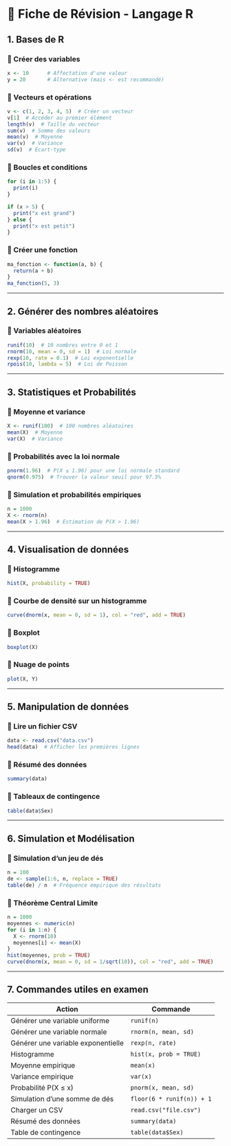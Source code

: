 # 📌 Fiche de Révision - Langage R

## **1. Bases de R**

### 🔹 Créer des variables
```r
x <- 10      # Affectation d'une valeur
y = 20       # Alternative (mais <- est recommandé)
```

### 🔹 Vecteurs et opérations
```r
v <- c(1, 2, 3, 4, 5)  # Créer un vecteur
v[1]  # Accéder au premier élément
length(v)  # Taille du vecteur
sum(v)  # Somme des valeurs
mean(v)  # Moyenne
var(v)  # Variance
sd(v)  # Écart-type
```

### 🔹 Boucles et conditions
```r
for (i in 1:5) {
  print(i)
}

if (x > 5) {
  print("x est grand")
} else {
  print("x est petit")
}
```

### 🔹 Créer une fonction
```r
ma_fonction <- function(a, b) {
  return(a + b)
}
ma_fonction(5, 3)
```

---

## **2. Générer des nombres aléatoires**

### 🔹 Variables aléatoires
```r
runif(10)  # 10 nombres entre 0 et 1
rnorm(10, mean = 0, sd = 1)  # Loi normale
rexp(10, rate = 0.1)  # Loi exponentielle
rpois(10, lambda = 5)  # Loi de Poisson
```

---

## **3. Statistiques et Probabilités**

### 🔹 Moyenne et variance
```r
X <- runif(100)  # 100 nombres aléatoires
mean(X)  # Moyenne
var(X)  # Variance
```

### 🔹 Probabilités avec la loi normale
```r
pnorm(1.96)  # P(X ≤ 1.96) pour une loi normale standard
qnorm(0.975)  # Trouver la valeur seuil pour 97.5%
```

### 🔹 Simulation et probabilités empiriques
```r
n = 1000
X <- rnorm(n)
mean(X > 1.96)  # Estimation de P(X > 1.96)
```

---

## **4. Visualisation de données**

### 🔹 Histogramme
```r
hist(X, probability = TRUE)
```

### 🔹 Courbe de densité sur un histogramme
```r
curve(dnorm(x, mean = 0, sd = 1), col = "red", add = TRUE)
```

### 🔹 Boxplot
```r
boxplot(X)
```

### 🔹 Nuage de points
```r
plot(X, Y)
```

---

## **5. Manipulation de données**

### 🔹 Lire un fichier CSV
```r
data <- read.csv("data.csv")
head(data)  # Afficher les premières lignes
```

### 🔹 Résumé des données
```r
summary(data)
```

### 🔹 Tableaux de contingence
```r
table(data$Sex)
```

---

## **6. Simulation et Modélisation**

### 🔹 Simulation d’un jeu de dés
```r
n = 100
de <- sample(1:6, n, replace = TRUE)
table(de) / n  # Fréquence empirique des résultats
```

### 🔹 Théorème Central Limite
```r
n = 1000
moyennes <- numeric(n)
for (i in 1:n) {
  X <- rnorm(10)
  moyennes[i] <- mean(X)
}
hist(moyennes, prob = TRUE)
curve(dnorm(x, mean = 0, sd = 1/sqrt(10)), col = "red", add = TRUE)
```

---

## **7. Commandes utiles en examen**

| Action | Commande |
|--------|----------|
| Générer une variable uniforme | `runif(n)` |
| Générer une variable normale | `rnorm(n, mean, sd)` |
| Générer une variable exponentielle | `rexp(n, rate)` |
| Histogramme | `hist(x, prob = TRUE)` |
| Moyenne empirique | `mean(x)` |
| Variance empirique | `var(x)` |
| Probabilité P(X ≤ x) | `pnorm(x, mean, sd)` |
| Simulation d’une somme de dés | `floor(6 * runif(n)) + 1` |
| Charger un CSV | `read.csv("file.csv")` |
| Résumé des données | `summary(data)` |
| Table de contingence | `table(data$Sex)` |


